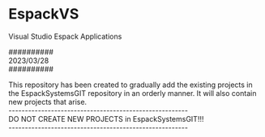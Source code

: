 # EspackVS
Visual Studio Espack Applications

##########<br>
2023/03/28<br>
##########<br>

This repository has been created to gradually add the existing projects in the EspackSystemsGIT repository in an orderly manner. It will also contain new projects that arise. <br>
-------------------------------------------------------<br>DO NOT CREATE NEW PROJECTS in EspackSystemsGIT!!!<br>-------------------------------------------------------<br>
